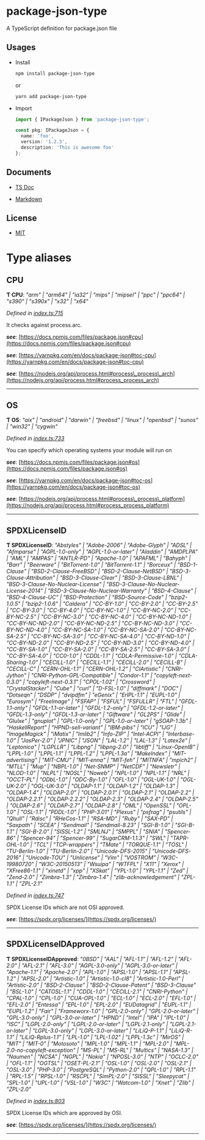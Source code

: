 
package-json-type
=================

A TypeScript definition for package.json file

Usages
------

*   Install
    
    ```bash
    npm install package-json-type
    ```
    
    or
    
    ```bash
    yarn add package-json-type
    ```
    
*   Import
    
    ```typescript
    import { IPackageJson } from 'package-json-type';
    
    const pkg: IPackageJson = {
      name: 'foo',
      version: '1.2.3',
      description: 'This is awesome foo'
    };
    ```
    

Documents
---------

*   [TS Doc](http://ajaxlab.github.io/package-json-type)
    
*   [Markdown](https://github.com/ajaxlab/package-json-type/blob/master/md/interfaces/ipackagejson.md)
    

License
-------

*   [MIT](./LICENSE)

# Type aliases

<a id="cpu"></a>

##  CPU

**Ƭ CPU**: *"arm" \| "arm64" \| "ia32" \| "mips" \| "mipsel" \| "ppc" \| "ppc64" \| "s390" \| "s390x" \| "x32" \| "x64"*

*Defined in [index.ts:715](https://github.com/ajaxlab/package-json-type/blob/f776783/src/index.ts#L715)*

It checks against process.arc.

*__see__*: [https://docs.npmjs.com/files/package.json#cpu](https://docs.npmjs.com/files/package.json#cpu)

*__see__*: [https://yarnpkg.com/en/docs/package-json#toc-cpu](https://yarnpkg.com/en/docs/package-json#toc-cpu)

*__see__*: [https://nodejs.org/api/process.html#process\_process\_arch](https://nodejs.org/api/process.html#process_process_arch)

___
<a id="os"></a>

##  OS

**Ƭ OS**: *"aix" \| "android" \| "darwin" \| "freebsd" \| "linux" \| "openbsd" \| "sunos" \| "win32" \| "cygwin"*

*Defined in [index.ts:733](https://github.com/ajaxlab/package-json-type/blob/f776783/src/index.ts#L733)*

You can specify which operating systems your module will run on

*__see__*: [https://docs.npmjs.com/files/package.json#os](https://docs.npmjs.com/files/package.json#os)

*__see__*: [https://yarnpkg.com/en/docs/package-json#toc-os](https://yarnpkg.com/en/docs/package-json#toc-os)

*__see__*: [https://nodejs.org/api/process.html#process\_process\_platform](https://nodejs.org/api/process.html#process_process_platform)

___
<a id="spdxlicenseid"></a>

##  SPDXLicenseID

**Ƭ SPDXLicenseID**: *"Abstyles" \| "Adobe-2006" \| "Adobe-Glyph" \| "ADSL" \| "Afmparse" \| "AGPL-1.0-only" \| "AGPL-1.0-or-later" \| "Aladdin" \| "AMDPLPA" \| "AML" \| "AMPAS" \| "ANTLR-PD" \| "Apache-1.0" \| "APAFML" \| "Bahyph" \| "Barr" \| "Beerware" \| "BitTorrent-1.0" \| "BitTorrent-1.1" \| "Borceux" \| "BSD-1-Clause" \| "BSD-2-Clause-FreeBSD" \| "BSD-2-Clause-NetBSD" \| "BSD-3-Clause-Attribution" \| "BSD-3-Clause-Clear" \| "BSD-3-Clause-LBNL" \| "BSD-3-Clause-No-Nuclear-License" \| "BSD-3-Clause-No-Nuclear-License-2014" \| "BSD-3-Clause-No-Nuclear-Warranty" \| "BSD-4-Clause" \| "BSD-4-Clause-UC" \| "BSD-Protection" \| "BSD-Source-Code" \| "bzip2-1.0.5" \| "bzip2-1.0.6" \| "Caldera" \| "CC-BY-1.0" \| "CC-BY-2.0" \| "CC-BY-2.5" \| "CC-BY-3.0" \| "CC-BY-4.0" \| "CC-BY-NC-1.0" \| "CC-BY-NC-2.0" \| "CC-BY-NC-2.5" \| "CC-BY-NC-3.0" \| "CC-BY-NC-4.0" \| "CC-BY-NC-ND-1.0" \| "CC-BY-NC-ND-2.0" \| "CC-BY-NC-ND-2.5" \| "CC-BY-NC-ND-3.0" \| "CC-BY-NC-ND-4.0" \| "CC-BY-NC-SA-1.0" \| "CC-BY-NC-SA-2.0" \| "CC-BY-NC-SA-2.5" \| "CC-BY-NC-SA-3.0" \| "CC-BY-NC-SA-4.0" \| "CC-BY-ND-1.0" \| "CC-BY-ND-2.0" \| "CC-BY-ND-2.5" \| "CC-BY-ND-3.0" \| "CC-BY-ND-4.0" \| "CC-BY-SA-1.0" \| "CC-BY-SA-2.0" \| "CC-BY-SA-2.5" \| "CC-BY-SA-3.0" \| "CC-BY-SA-4.0" \| "CC0-1.0" \| "CDDL-1.1" \| "CDLA-Permissive-1.0" \| "CDLA-Sharing-1.0" \| "CECILL-1.0" \| "CECILL-1.1" \| "CECILL-2.0" \| "CECILL-B" \| "CECILL-C" \| "CERN-OHL-1.1" \| "CERN-OHL-1.2" \| "ClArtistic" \| "CNRI-Jython" \| "CNRI-Python-GPL-Compatible" \| "Condor-1.1" \| "copyleft-next-0.3.0" \| "copyleft-next-0.3.1" \| "CPOL-1.02" \| "Crossword" \| "CrystalStacker" \| "Cube" \| "curl" \| "D-FSL-1.0" \| "diffmark" \| "DOC" \| "Dotseqn" \| "DSDP" \| "dvipdfm" \| "eGenix" \| "ErlPL-1.1" \| "EUPL-1.0" \| "Eurosym" \| "FreeImage" \| "FSFAP" \| "FSFUL" \| "FSFULLR" \| "FTL" \| "GFDL-1.1-only" \| "GFDL-1.1-or-later" \| "GFDL-1.2-only" \| "GFDL-1.2-or-later" \| "GFDL-1.3-only" \| "GFDL-1.3-or-later" \| "Giftware" \| "GL2PS" \| "Glide" \| "Glulxe" \| "gnuplot" \| "GPL-1.0-only" \| "GPL-1.0-or-later" \| "gSOAP-1.3b" \| "HaskellReport" \| "HPND-sell-variant" \| "IBM-pibs" \| "ICU" \| "IJG" \| "ImageMagick" \| "iMatix" \| "Imlib2" \| "Info-ZIP" \| "Intel-ACPI" \| "Interbase-1.0" \| "JasPer-2.0" \| "JPNIC" \| "JSON" \| "LAL-1.2" \| "LAL-1.3" \| "Latex2e" \| "Leptonica" \| "LGPLLR" \| "Libpng" \| "libpng-2.0" \| "libtiff" \| "Linux-OpenIB" \| "LPPL-1.0" \| "LPPL-1.1" \| "LPPL-1.2" \| "LPPL-1.3a" \| "MakeIndex" \| "MIT-advertising" \| "MIT-CMU" \| "MIT-enna" \| "MIT-feh" \| "MITNFA" \| "mpich2" \| "MTLL" \| "Mup" \| "NBPL-1.0" \| "Net-SNMP" \| "NetCDF" \| "Newsletr" \| "NLOD-1.0" \| "NLPL" \| "NOSL" \| "Noweb" \| "NPL-1.0" \| "NPL-1.1" \| "NRL" \| "OCCT-PL" \| "ODbL-1.0" \| "ODC-By-1.0" \| "OFL-1.0" \| "OGL-UK-1.0" \| "OGL-UK-2.0" \| "OGL-UK-3.0" \| "OLDAP-1.1" \| "OLDAP-1.2" \| "OLDAP-1.3" \| "OLDAP-1.4" \| "OLDAP-2.0" \| "OLDAP-2.0.1" \| "OLDAP-2.1" \| "OLDAP-2.2" \| "OLDAP-2.2.1" \| "OLDAP-2.2.2" \| "OLDAP-2.3" \| "OLDAP-2.4" \| "OLDAP-2.5" \| "OLDAP-2.6" \| "OLDAP-2.7" \| "OLDAP-2.8" \| "OML" \| "OpenSSL" \| "OPL-1.0" \| "OSL-1.1" \| "PDDL-1.0" \| "PHP-3.01" \| "Plexus" \| "psfrag" \| "psutils" \| "Qhull" \| "Rdisc" \| "RHeCos-1.1" \| "RSA-MD" \| "Ruby" \| "SAX-PD" \| "Saxpath" \| "SCEA" \| "Sendmail" \| "Sendmail-8.23" \| "SGI-B-1.0" \| "SGI-B-1.1" \| "SGI-B-2.0" \| "SISSL-1.2" \| "SMLNJ" \| "SMPPL" \| "SNIA" \| "Spencer-86" \| "Spencer-94" \| "Spencer-99" \| "SugarCRM-1.1.3" \| "SWL" \| "TAPR-OHL-1.0" \| "TCL" \| "TCP-wrappers" \| "TMate" \| "TORQUE-1.1" \| "TOSL" \| "TU-Berlin-1.0" \| "TU-Berlin-2.0" \| "Unicode-DFS-2015" \| "Unicode-DFS-2016" \| "Unicode-TOU" \| "Unlicense" \| "Vim" \| "VOSTROM" \| "W3C-19980720" \| "W3C-20150513" \| "Wsuipa" \| "WTFPL" \| "X11" \| "Xerox" \| "XFree86-1.1" \| "xinetd" \| "xpp" \| "XSkat" \| "YPL-1.0" \| "YPL-1.1" \| "Zed" \| "Zend-2.0" \| "Zimbra-1.3" \| "Zimbra-1.4" \| "zlib-acknowledgement" \| "ZPL-1.1" \| "ZPL-2.1"*

*Defined in [index.ts:747](https://github.com/ajaxlab/package-json-type/blob/f776783/src/index.ts#L747)*

SPDX License IDs which are not OSI approved.

*__see__*: [https://spdx.org/licenses/](https://spdx.org/licenses/)

___
<a id="spdxlicenseidapproved"></a>

##  SPDXLicenseIDApproved

**Ƭ SPDXLicenseIDApproved**: *"0BSD" \| "AAL" \| "AFL-1.1" \| "AFL-1.2" \| "AFL-2.0" \| "AFL-2.1" \| "AFL-3.0" \| "AGPL-3.0-only" \| "AGPL-3.0-or-later" \| "Apache-1.1" \| "Apache-2.0" \| "APL-1.0" \| "APSL-1.0" \| "APSL-1.1" \| "APSL-1.2" \| "APSL-2.0" \| "Artistic-1.0" \| "Artistic-1.0-cl8" \| "Artistic-1.0-Perl" \| "Artistic-2.0" \| "BSD-2-Clause" \| "BSD-2-Clause-Patent" \| "BSD-3-Clause" \| "BSL-1.0" \| "CATOSL-1.1" \| "CDDL-1.0" \| "CECILL-2.1" \| "CNRI-Python" \| "CPAL-1.0" \| "CPL-1.0" \| "CUA-OPL-1.0" \| "ECL-1.0" \| "ECL-2.0" \| "EFL-1.0" \| "EFL-2.0" \| "Entessa" \| "EPL-1.0" \| "EPL-2.0" \| "EUDatagrid" \| "EUPL-1.1" \| "EUPL-1.2" \| "Fair" \| "Frameworx-1.0" \| "GPL-2.0-only" \| "GPL-2.0-or-later" \| "GPL-3.0-only" \| "GPL-3.0-or-later" \| "HPND" \| "Intel" \| "IPA" \| "IPL-1.0" \| "ISC" \| "LGPL-2.0-only" \| "LGPL-2.0-or-later" \| "LGPL-2.1-only" \| "LGPL-2.1-or-later" \| "LGPL-3.0-only" \| "LGPL-3.0-or-later" \| "LiLiQ-P-1.1" \| "LiLiQ-R-1.1" \| "LiLiQ-Rplus-1.1" \| "LPL-1.0" \| "LPL-1.02" \| "LPPL-1.3c" \| "MirOS" \| "MIT" \| "MIT-0" \| "Motosoto" \| "MPL-1.0" \| "MPL-1.1" \| "MPL-2.0" \| "MPL-2.0-no-copyleft-exception" \| "MS-PL" \| "MS-RL" \| "Multics" \| "NASA-1.3" \| "Naumen" \| "NCSA" \| "NGPL" \| "Nokia" \| "NPOSL-3.0" \| "NTP" \| "OCLC-2.0" \| "OFL-1.1" \| "OGTSL" \| "OSET-PL-2.1" \| "OSL-1.0" \| "OSL-2.0" \| "OSL-2.1" \| "OSL-3.0" \| "PHP-3.0" \| "PostgreSQL" \| "Python-2.0" \| "QPL-1.0" \| "RPL-1.1" \| "RPL-1.5" \| "RPSL-1.0" \| "RSCPL" \| "SimPL-2.0" \| "SISSL" \| "Sleepycat" \| "SPL-1.0" \| "UPL-1.0" \| "VSL-1.0" \| "W3C" \| "Watcom-1.0" \| "Xnet" \| "Zlib" \| "ZPL-2.0"*

*Defined in [index.ts:803](https://github.com/ajaxlab/package-json-type/blob/f776783/src/index.ts#L803)*

SPDX License IDs which are approved by OSI.

*__see__*: [https://spdx.org/licenses/](https://spdx.org/licenses/)

___

